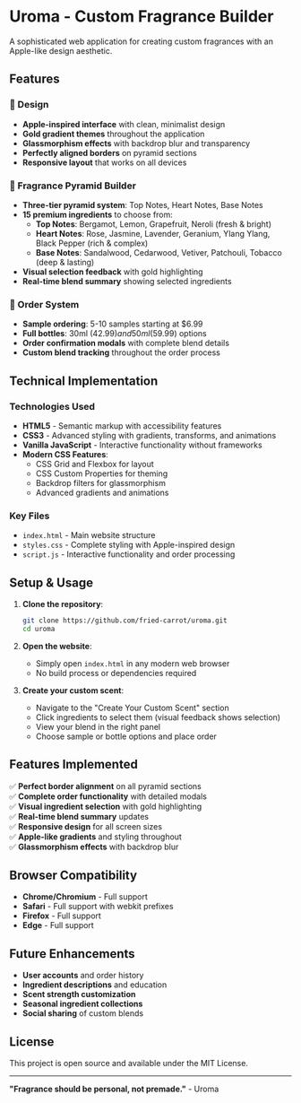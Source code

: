 # Uroma - Custom Fragrance Builder

A sophisticated web application for creating custom fragrances with an Apple-like design aesthetic.

## Features

### 🎨 Design
- **Apple-inspired interface** with clean, minimalist design
- **Gold gradient themes** throughout the application
- **Glassmorphism effects** with backdrop blur and transparency
- **Perfectly aligned borders** on pyramid sections
- **Responsive layout** that works on all devices

### 🔺 Fragrance Pyramid Builder
- **Three-tier pyramid system**: Top Notes, Heart Notes, Base Notes
- **15 premium ingredients** to choose from:
  - **Top Notes**: Bergamot, Lemon, Grapefruit, Neroli (fresh & bright)
  - **Heart Notes**: Rose, Jasmine, Lavender, Geranium, Ylang Ylang, Black Pepper (rich & complex)  
  - **Base Notes**: Sandalwood, Cedarwood, Vetiver, Patchouli, Tobacco (deep & lasting)
- **Visual selection feedback** with gold highlighting
- **Real-time blend summary** showing selected ingredients

### 🛒 Order System
- **Sample ordering**: 5-10 samples starting at $6.99
- **Full bottles**: 30ml ($42.99) and 50ml ($59.99) options
- **Order confirmation modals** with complete blend details
- **Custom blend tracking** throughout the order process

## Technical Implementation

### Technologies Used
- **HTML5** - Semantic markup with accessibility features
- **CSS3** - Advanced styling with gradients, transforms, and animations
- **Vanilla JavaScript** - Interactive functionality without frameworks
- **Modern CSS Features**:
  - CSS Grid and Flexbox for layout
  - CSS Custom Properties for theming
  - Backdrop filters for glassmorphism
  - Advanced gradients and animations

### Key Files
- `index.html` - Main website structure
- `styles.css` - Complete styling with Apple-inspired design
- `script.js` - Interactive functionality and order processing

## Setup & Usage

1. **Clone the repository**:
   ```bash
   git clone https://github.com/fried-carrot/uroma.git
   cd uroma
   ```

2. **Open the website**:
   - Simply open `index.html` in any modern web browser
   - No build process or dependencies required

3. **Create your custom scent**:
   - Navigate to the "Create Your Custom Scent" section
   - Click ingredients to select them (visual feedback shows selection)
   - View your blend in the right panel
   - Choose sample or bottle options and place order

## Features Implemented

✅ **Perfect border alignment** on all pyramid sections  
✅ **Complete order functionality** with detailed modals  
✅ **Visual ingredient selection** with gold highlighting  
✅ **Real-time blend summary** updates  
✅ **Responsive design** for all screen sizes  
✅ **Apple-like gradients** and styling throughout  
✅ **Glassmorphism effects** with backdrop blur  

## Browser Compatibility

- **Chrome/Chromium** - Full support
- **Safari** - Full support with webkit prefixes
- **Firefox** - Full support
- **Edge** - Full support

## Future Enhancements

- **User accounts** and order history
- **Ingredient descriptions** and education
- **Scent strength customization**
- **Seasonal ingredient collections**
- **Social sharing** of custom blends

## License

This project is open source and available under the MIT License.

---

**"Fragrance should be personal, not premade."** - Uroma